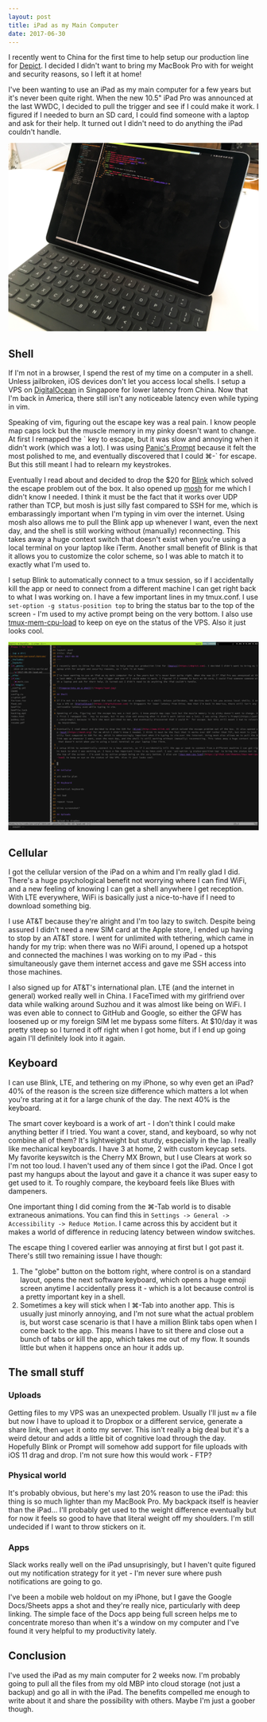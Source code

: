```yaml
---
layout: post
title: iPad as my Main Computer
date: 2017-06-30
---
```


I recently went to China for the first time to help setup our production line for [Depict](https://depict.com). I decided I didn't want to bring my MacBook Pro with for weight and security reasons, so I left it at home!

I've been wanting to use an iPad as my main computer for a few years but it's never been quite right. When the new 10.5" iPad Pro was announced at the last WWDC, I decided to pull the trigger and see if I could make it work. I figured if I needed to burn an SD card, I could find someone with a laptop and ask for their help. It turned out I didn't need to do anything the iPad couldn't handle.

![Fingerprints on a shell](ipad.jpg)

## Shell

If I'm not in a browser, I spend the rest of my time on a computer in a shell. Unless jailbroken, iOS devices don't let you access local shells. I setup a VPS on [DigitalOcean](https://digitalocean.com) in Singapore for lower latency from China. Now that I'm back in America, there still isn't any noticeable latency even while typing in vim.

Speaking of vim, figuring out the escape key was a real pain. I know people map caps lock but the muscle memory in my pinky doesn't want to change. At first I remapped the \` key to escape, but it was slow and annoying when it didn't work (which was a lot). I was using [Panic's Prompt](https://panic.com/prompt/) because it felt the most polished to me, and eventually discovered that I could ⌘-` for escape. But this still meant I had to relearn my keystrokes.

Eventually I read about and decided to drop the \$20 for [Blink](http://www.blink.sh) which solved the escape problem out of the box. It also opened up [mosh](https://mosh.org) for me which I didn't know I needed. I think it must be the fact that it works over UDP rather than TCP, but mosh is just silly fast compared to SSH for me, which is embarassingly important when I'm typing in vim over the internet. Using mosh also allows me to pull the Blink app up whenever I want, even the next day, and the shell is still working without (manually) reconnecting. This takes away a huge context switch that doesn't exist when you're using a local terminal on your laptop like iTerm. Another small benefit of Blink is that it allows you to customize the color scheme, so I was able to match it to exactly what I'm used to.

I setup Blink to automatically connect to a tmux session, so if I accidentally kill the app or need to connect from a different machine I can get right back to what I was working on. I have a few important lines in my tmux.conf. I use `set-option -g status-position top` to bring the status bar to the top of the screen - I'm used to my active prompt being on the very bottom. I also use [tmux-mem-cpu-load](https://github.com/thewtex/tmux-mem-cpu-load) to keep on eye on the status of the VPS. Also it just looks cool.

![meta tmux](tmux.png)

## Cellular

I got the cellular version of the iPad on a whim and I'm really glad I did. There's a huge psychological benefit not worrying where I can find WiFi, and a new feeling of knowing I can get a shell anywhere I get reception. With LTE everywhere, WiFi is basically just a nice-to-have if I need to download something big.

I use AT&T because they're alright and I'm too lazy to switch. Despite being assured I didn't need a new SIM card at the Apple store, I ended up having to stop by an AT&T store. I went for unlimited with tethering, which came in handy for my trip: when there was no WiFi around, I opened up a hotspot and connected the machines I was working on to my iPad - this simultaneously gave them internet access and gave me SSH access into those machines.

I also signed up for AT&T's international plan. LTE (and the internet in general) worked really well in China. I FaceTimed with my girlfriend over data while walking around Suzhou and it was almost like being on WiFi. I was even able to connect to GitHub and Google, so either the GFW has loosened up or my foreign SIM let me bypass some filters. At \$10/day it was pretty steep so I turned it off right when I got home, but if I end up going again I'll definitely look into it again.

## Keyboard

I can use Blink, LTE, and tethering on my iPhone, so why even get an iPad? 40% of the reason is the screen size difference which matters a lot when you're staring at it for a large chunk of the day. The next 40% is the keyboard.

The smart cover keyboard is a work of art - I don't think I could make anything better if I tried. You want a cover, stand, and keyboard, so why not combine all of them? It's lightweight but sturdy, especially in the lap. I really like mechanical keyboards. I have 3 at home, 2 with custom keycap sets. My favorite keyswitch is the Cherry MX Brown, but I use Clears at work so I'm not too loud. I haven't used any of them since I got the iPad. Once I got past my hangups about the layout and gave it a chance it was super easy to get used to it. To roughly compare, the keyboard feels like Blues with dampeners.

One important thing I did coming from the ⌘-Tab world is to disable extraneous animations. You can find this in `Settings -> General -> Accessibility -> Reduce Motion`. I came across this by accident but it makes a world of difference in reducing latency between window switches.

The escape thing I covered earlier was annoying at first but I got past it. There's still two remaining issue I have though:

1. The "globe" button on the bottom right, where control is on a standard layout, opens the next software keyboard, which opens a huge emoji screen anytime I accidentally press it - which is a lot because control is a pretty important key in a shell.
2. Sometimes a key will stick when I ⌘-Tab into another app. This is usually just minorly annoying, and I'm not sure what the actual problem is, but worst case scenario is that I have a million Blink tabs open when I come back to the app. This means I have to sit there and close out a bunch of tabs or kill the app, which takes me out of my flow. It sounds little but when it happens once an hour it adds up.

## The small stuff

### Uploads

Getting files to my VPS was an unexpected problem. Usually I'll just `mv` a file but now I have to upload it to Dropbox or a different service, generate a share link, then `wget` it onto my server. This isn't really a big deal but it's a weird detour and adds a little bit of cognitive load through the day. Hopefully Blink or Prompt will somehow add support for file uploads with iOS 11 drag and drop. I'm not sure how this would work - FTP?

### Physical world

It's probably obvious, but here's my last 20% reason to use the iPad: this thing is so much lighter than my MacBook Pro. My backpack itself is heavier than the iPad... I'll probably get used to the weight difference eventually but for now it feels so good to have that literal weight off my shoulders. I'm still undecided if I want to throw stickers on it.

### Apps

Slack works really well on the iPad unsuprisingly, but I haven't quite figured out my notification strategy for it yet - I'm never sure where push notifications are going to go.

I've been a mobile web holdout on my iPhone, but I gave the Google Docs/Sheets apps a shot and they're really nice, particularly with deep linking. The simple face of the Docs app being full screen helps me to concentrate moreso than when it's a window on my computer and I've found it very helpful to my productivity lately.

## Conclusion

I've used the iPad as my main computer for 2 weeks now. I'm probably going to pull all the files from my old MBP into cloud storage (not just a backup) and go all in with the iPad. The benefits compelled me enough to write about it and share the possibility with others. Maybe I'm just a goober though.
